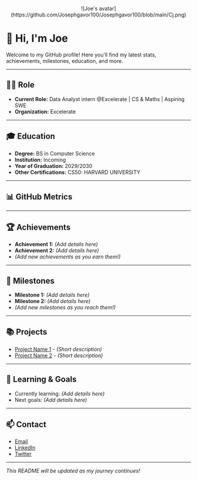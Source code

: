 
<p align="center">
  ![Joe's avatar](https://github.com/Josephgavor100/Josephgavor100/blob/main/Cj.png)
</p>

# 👋 Hi, I'm Joe 

Welcome to my GitHub profile! Here you'll find my latest stats, achievements, milestones, education, and more.

---

## 👨‍💻 Role

- **Current Role:** Data Analyst intern @Excelerate | CS & Maths | Aspiring SWE
- **Organization:** Excelerate

---

## 🎓 Education

- **Degree:** BS in Computer Science
- **Institution:** Incoming
- **Year of Graduation:** 2029/2030
- **Other Certifications:** CS50: HARVARD UNIVERSITY

---

## 📊 GitHub Metrics

<!--START_SECTION:metrics-->
<!--END_SECTION:metrics-->

---

## 🏆 Achievements

- **Achievement 1:** _(Add details here)_
- **Achievement 2:** _(Add details here)_
- *(Add new achievements as you earn them!)*

---

## 🚀 Milestones

- **Milestone 1:** _(Add details here)_
- **Milestone 2:** _(Add details here)_
- *(Add new milestones as you reach them!)*

---

## 📚 Projects

- [Project Name 1](#) - _(Short description)_
- [Project Name 2](#) - _(Short description)_

---

## 🌱 Learning & Goals

- Currently learning: _(Add details here)_
- Next goals: _(Add details here)_

---

## 📫 Contact

- [Email](mailto:josephgavor100@email.com)
- [LinkedIn](https://linkedin.com/in/joseph-gavor100)
- [Twitter](https://twitter.com/yourprofile)

---

_This README will be updated as my journey continues!_
